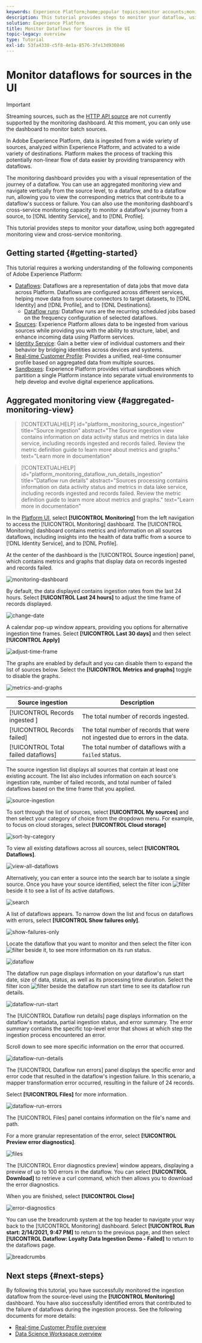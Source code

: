 ```yaml
---
keywords: Experience Platform;home;popular topics;monitor accounts;monitor dataflows;dataflows;sources
description: This tutorial provides steps to monitor your dataflow, using both aggregated monitoring view and cross-service monitoring.
solution: Experience Platform
title: Monitor Dataflows for Sources in the UI
topic-legacy: overview
type: Tutorial
exl-id: 53fa4338-c5f8-4e1a-8576-3fe13d930846
---
```

# Monitor dataflows for sources in the UI

>[!IMPORTANT]
>
>Streaming sources, such as the [HTTP API source](../../sources/connectors/streaming/http.md) are not currently supported by the monitoring dashboard. At this moment, you can only use the dashboard to monitor batch sources.

In Adobe Experience Platform, data is ingested from a wide variety of sources, analyzed within Experience Platform, and activated to a wide variety of destinations. Platform makes the process of tracking this potentially non-linear flow of data easier by providing transparency with dataflows.

The monitoring dashboard provides you with a visual representation of the journey of a dataflow. You can use an aggregated monitoring view and navigate vertically from the source level, to a dataflow, and to a dataflow run, allowing you to view the corresponding metrics that contribute to a dataflow's success or failure. You can also use the monitoring dashboard's cross-service monitoring capacity to monitor a dataflow's journey from a source, to [!DNL Identity Service], and to [!DNL Profile].

This tutorial provides steps to monitor your dataflow, using both aggregated monitoring view and cross-service monitoring.

## Getting started {#getting-started}

This tutorial requires a working understanding of the following components of Adobe Experience Platform:

* [Dataflows](../home.md): Dataflows are a representation of data jobs that move data across Platform. Dataflows are configured across different services, helping move data from source connectors to target datasets, to [!DNL Identity] and [!DNL Profile], and to [!DNL Destinations].
  * [Dataflow runs](../../sources/notifications.md): Dataflow runs are the recurring scheduled jobs based on the frequency configuration of selected dataflows.
* [Sources](../../sources/home.md): Experience Platform allows data to be ingested from various sources while providing you with the ability to structure, label, and enhance incoming data using Platform services.
* [Identity Service](../../identity-service/home.md): Gain a better view of individual customers and their behavior by bridging identities across devices and systems.
* [Real-time Customer Profile](../../profile/home.md): Provides a unified, real-time consumer profile based on aggregated data from multiple sources.
* [Sandboxes](../../sandboxes/home.md): Experience Platform provides virtual sandboxes which partition a single Platform instance into separate virtual environments to help develop and evolve digital experience applications.

## Aggregated monitoring view {#aggregated-monitoring-view}

>[!CONTEXTUALHELP]
>id="platform_monitoring_source_ingestion"
>title="Source ingestion"
>abstract="The Source ingestion view contains information on data activity status and metrics in data lake service, including records ingested and records failed. Review the metric definition guide to learn more about metrics and graphs."
>text="Learn more in documentation"

>[!CONTEXTUALHELP]
>id="platform_monitoring_dataflow_run_details_ingestion"
>title="Dataflow run details"
>abstract="Sources processing contains information on data activity status and metrics in data lake service, including records ingested and records failed. Review the metric definition guide to learn more about metrics and graphs."
>text="Learn more in documentation"

In the [Platform UI](https://platform.adobe.com), select **[!UICONTROL Monitoring]** from the left navigation to access the [!UICONTROL Monitoring] dashboard. The [!UICONTROL Monitoring] dashboard contains metrics and information on all sources dataflows, including insights into the health of data traffic from a source to [!DNL Identity Service], and to [!DNL Profile].

At the center of the dashboard is the [!UICONTROL Source ingestion] panel, which contains metrics and graphs that display data on records ingested and records failed.

![monitoring-dashboard](../assets/ui/monitor-sources/monitoring-dashboard.png)

By default, the data displayed contains ingestion rates from the last 24 hours. Select **[!UICONTROL Last 24 hours]** to adjust the time frame of records displayed.

![change-date](../assets/ui/monitor-sources/change-date.png)

A calendar pop-up window appears, providing you options for alternative ingestion time frames. Select **[!UICONTROL Last 30 days]** and then select **[!UICONTROL Apply]**

![adjust-time-frame](../assets/ui/monitor-sources/adjust-timeframe.png)

The graphs are enabled by default and you can disable them to expand the list of sources below. Select the **[!UICONTROL Metrics and graphs]** toggle to disable the graphs.

![metrics-and-graphs](../assets/ui/monitor-sources/metrics-graphs.png)

| Source ingestion | Description |
| ---------------- | ----------- |
| [!UICONTROL Records ingested ]| The total number of records ingested. |
| [!UICONTROL Records failed] | The total number of records that were not ingested due to errors in the data. |
| [!UICONTROL Total failed dataflows] | The total number of dataflows with a `failed` status. |

The source ingestion list displays all sources that contain at least one existing account. The list also includes information on each source's ingestion rate, number of failed records, and total number of failed dataflows based on the time frame that you applied.

![source-ingestion](../assets/ui/monitor-sources/source-ingestion.png)

To sort through the list of sources, select **[!UICONTROL My sources]** and then select your category of choice from the dropdown menu. For example, to focus on cloud storages, select  **[!UICONTROL Cloud storage]**

![sort-by-category](../assets/ui/monitor-sources/sort-by-category.png)

To view all existing dataflows across all sources, select **[!UICONTROL Dataflows]**.

![view-all-dataflows](../assets/ui/monitor-sources/view-all-dataflows.png)

Alternatively, you can enter a source into the search bar to isolate a single source. Once you have your source identified, select the filter icon ![filter](../assets/ui/monitor-sources/filter.png) beside it to see a list of its active dataflows.

![search](../assets/ui/monitor-sources/search.png)

A list of dataflows appears. To narrow down the list and focus on dataflows with errors, select **[!UICONTROL Show failures only]**.

![show-failures-only](../assets/ui/monitor-sources/show-failures-only.png)

Locate the dataflow that you want to monitor and then select the filter icon ![filter](../assets/ui/monitor-sources/filter.png) beside it, to see more information on its run status.

![dataflow](../assets/ui/monitor-sources/dataflow.png)

The dataflow run page displays information on your dataflow's run start date, size of data, status, as well as its processing time duration. Select the filter icon ![filter](../assets/ui/monitor-sources/filter.png) beside the dataflow run start time to see its dataflow run details.

![dataflow-run-start](../assets/ui/monitor-sources/dataflow-run-start.png)

The [!UICONTROL Dataflow run details] page displays information on the dataflow's metadata, partial ingestion status, and error summary. The error summary contains the specific top-level error that shows at which step the ingestion process encountered an error.

Scroll down to see more specific information on the error that occurred.

![dataflow-run-details](../assets/ui/monitor-sources/dataflow-run-details.png)

The [!UICONTROL Dataflow run errors] panel displays the specific error and error code that resulted in the dataflow's ingestion failure. In this scenario, a mapper transformation error occurred, resulting in the failure of 24 records.

Select **[!UICONTROL Files]** for more information.

![dataflow-run-errors](../assets/ui/monitor-sources/dataflow-run-errors.png)

The [!UICONTROL Files] panel contains information on the file's name and path.

For a more granular representation of the error, select **[!UICONTROL Preview error diagnostics]**.

![files](../assets/ui/monitor-sources/files.png)

The [!UICONTROL Error diagnostics preview] window appears, displaying a preview of up to 100 errors in the dataflow. You can select **[!UICONTROL Download]** to retrieve a curl command, which then allows you to download the error diagnostics.

When you are finished, select **[!UICONTROL Close]**

![error-diagnostics](../assets/ui/monitor-sources/error-diagnostics.png)

You can use the breadcrumb system at the top header to navigate your way back to the [!UICONTROL Monitoring] dashboard. Select **[!UICONTROL Run start: 2/14/2021, 9:47 PM]** to return to the previous page, and then select **[!UICONTROL Dataflow: Loyalty Data Ingestion Demo - Failed]** to return to the dataflows page.

![breadcrumbs](../assets/ui/monitor-sources/breadcrumbs.png)

## Next steps {#next-steps}

By following this tutorial, you have successfully monitored the ingestion dataflow from the source-level using the **[!UICONTROL Monitoring]** dashboard. You have also successfully identified errors that contributed to the failure of dataflows during the ingestion process. See the following documents for more details:

* [Real-time Customer Profile overview](../../profile/home.md)
* [Data Science Workspace overview](../../data-science-workspace/home.md)
